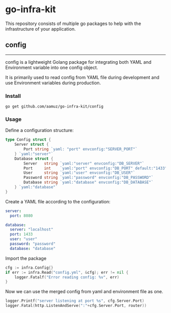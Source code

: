 # go-infra-kit

This repository consists of multiple go packages to help with the infrastructure of your application.

## config

---

config is a lightweight Golang package for integrating both YAML and Environment variable into one config object.

It is primarily used to read config from YAML file during development and use Environment variables during production.

### Install

```shell
go get github.com/aamuz/go-infra-kit/config
```
### Usage

Define a configuration structure:
```go
type Config struct {
	Server struct {
		Port string `yaml: "port" envconfig:"SERVER_PORT"`
	} `yaml:"server"`
	Database struct {
		Server   string `yaml:"server" envconfig:"DB_SERVER"`
		Port     int    `yaml:"port" envconfig:"DB_PORT" default:"1433"`
		User     string `yaml:"user" envconfig:"DB_USER"`
		Password string `yaml:"password" envconfig:"DB_PASSWORD"`
		Database string `yaml:"database" envconfig:"DB_DATABASE"`
	} `yaml:"database"`
}
```

Create a YAML file according to the configuration:
```yaml
server:
  port: 8080

database:
  server: "localhost"
  port: 1433
  user: "user"
  password: "password"
  database: "database"

```

Import the package
```go
cfg := infra.Config{}
if err := infra.Read("config.yml", &cfg); err != nil {
    logger.Fatalf("Error reading config: %v", err)
}
```

Now we can use the merged config from yaml and environment file as one.

```go
logger.Printf("server listening at port %s", cfg.Server.Port)
logger.Fatal(http.ListenAndServe(":"+cfg.Server.Port, router))
```
